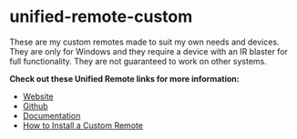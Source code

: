 # unified-remote-custom

These are my custom remotes made to suit my own needs and devices. They are only for Windows and they require a device with an IR blaster for full functionality. They are not guaranteed to work on other systems.

**Check out these Unified Remote links for more information:**

* [Website](http://www.unifiedremote.com/)
* [Github](https://github.com/unifiedremote)
* [Documentation](https://github.com/unifiedremote/Docs)
* [How to Install a Custom Remote](https://www.unifiedremote.com/tutorials/how-to-install-a-custom-remote)
